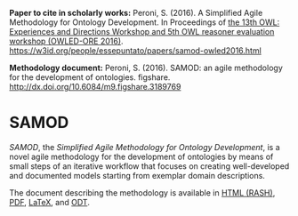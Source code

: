 **Paper to cite in scholarly works:** Peroni, S. (2016). A Simplified Agile Methodology for Ontology Development. In Proceedings of [the 13th OWL: Experiences and Directions Workshop and 5th OWL reasoner evaluation workshop (OWLED-ORE 2016)](https://www.w3.org/community/owled/workshop-2016/). https://w3id.org/people/essepuntato/papers/samod-owled2016.html

**Methodology document:** Peroni, S. (2016). SAMOD: an agile methodology for the development of ontologies. figshare. http://dx.doi.org/10.6084/m9.figshare.3189769

# SAMOD
*SAMOD*, the *Simplified Agile Methodology for Ontology Development*, is a novel agile methodology for the development of ontologies by means of small steps of an iterative workflow that focuses on creating well-developed and documented models starting from exemplar domain descriptions.

The document describing the methodology is available in [HTML (RASH)](http://essepuntato.github.com/samod/), [PDF](https://rawgit.com/essepuntato/samod/gh-pages/samod.pdf), [LaTeX](https://rawgit.com/essepuntato/samod/gh-pages/samod.tex), and [ODT](https://rawgit.com/essepuntato/samod/gh-pages/samod.odt).
